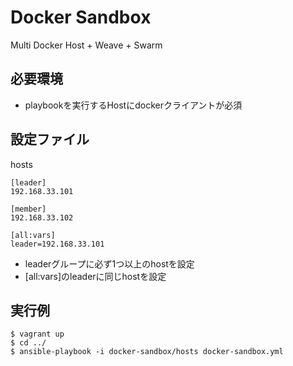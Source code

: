 # Docker Sandbox

Multi Docker Host + Weave + Swarm

## 必要環境

* playbookを実行するHostにdockerクライアントが必須

## 設定ファイル

hosts

    [leader]
    192.168.33.101
    
    [member]
    192.168.33.102
    
    [all:vars]
    leader=192.168.33.101

* leaderグループに必ず1つ以上のhostを設定
* [all:vars]のleaderに同じhostを設定

## 実行例

    $ vagrant up
    $ cd ../
    $ ansible-playbook -i docker-sandbox/hosts docker-sandbox.yml
